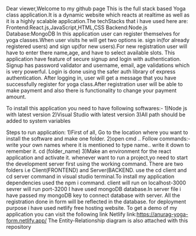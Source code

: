 Dear viewer,Welcome to my github page This is the full stack based Yoga class application.It is a dynamic website which reacts at realtime as well as it is a highly scalable application.The techStacks that i have used here are: Frontend:React.js,JavaScript,HTML,CSS Backend:Node.js Database:MongoDB In this application user can register themselves for yoga classes.When user visits he will get two options ie. sign in(for already registered users) and sign up(for new users).For new registration user will have to enter there name,age, and have to select available slots. This application have feature of secure signup and login with authentication. Signup has password validator and username, email, age validations which is very powerful. Login is done using the safer auth library of express authentication. After logging in, user will get a message that you have successfully register for yoga class.After registration user will be able to make payment and also there is functionality to change your payment amount.

To install this application you need to have following softwares:- 1)Node js with latest version 2)Visual Studio with latest version 3)All path should be added to system variables

Steps to run application: 1)First of all, Go to the location where you want to install the software and make one folder. 2)open cmd .. Follow commands:- write your own names where it is mentioned to type name.. write it down to remember it. cd (folder_name) 3)Make an environment for the react application and activate it. whenever want to run a project,yo need to start the development server first using the working command. There are two folders i.e Client(FRONTEND) and Server(BACKEND. use the cd client and cd server command in visual studio terminal.To install my application dependencies used the npm i command. client will run on localhost-3000 sevrer will run port-3200 I have used mongoDB database.In server file i have passed my mongoDB key to connect database with server. All the registration done in form will be reflected in the database. for deployment purpose i have used netlify free hosting website. To get a demo of my application you can visit the following link
Netlify link:https://anurag-yoga-form.netlify.app/ 
The Entity-Relationship diagram is also attached with this repository
